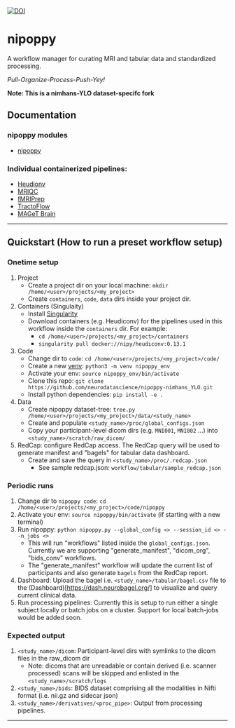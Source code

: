 [![DOI](https://zenodo.org/badge/DOI/10.5281/zenodo.8084759.svg)](https://doi.org/10.5281/zenodo.8084759)

# nipoppy 

A workflow manager for curating MRI and tabular data and standardized processing. 

_Pull-Organize-Process-Push-Yey!_

**Note: This is a nimhans-YLO dataset-specifc fork**

## Documentation

### nipoppy modules

- [nipoppy](https://neurobagel.org/nipoppy/overview/)

### Individual containerized pipelines:

- [Heudionv](https://heudiconv.readthedocs.io/en/latest/installation.html#singularity) 
- [MRIQC](https://mriqc.readthedocs.io/en/stable/)
- [fMRIPrep](https://fmriprep.org/en/1.5.5/singularity.html) 
- [TractoFlow](https://github.com/scilus/tractoflow)
- [MAGeT Brain](https://github.com/CoBrALab/MAGeTbrain)

---

## Quickstart (How to run a preset workflow setup)
### Onetime setup
1. Project
   - Create a project dir on your local machine: `mkdir /home/<user>/projects/<my_project>`
   - Create `containers`, `code`, `data`  dirs inside your project dir.  
2. Containers (Singulaity)
   - Install [Singularity](https://singularity-tutorial.github.io/01-installation/)
   - Download containers (e.g. Heudiconv) for the pipelines used in this workflow inside the `containers` dir. For example: 
      - `cd /home/<user>/projects/<my_project>/containers` 
      - `singularity pull docker://nipy/heudiconv:0.13.1`
3. Code
   - Change dir to `code`: `cd /home/<user>/projects/<my_project>/code/`
   - Create a new [venv](https://realpython.com/python-virtual-environments-a-primer/): `python3 -m venv nipoppy_env` 
   - Activate your env: `source nipoppy_env/bin/activate` 
   - Clone this repo: `git clone https://github.com/neurodatascience/nipoppy-nimhans_YLO.git`
   - Install python dependencies: `pip install -e .`  
4. Data 
   - Create nipoppy dataset-tree: `tree.py /home/<user>/projects/<my_project>/data/<study_name>`
   - Create and populate `<study_name>/proc/global_configs.json` 
   - Copy your participant-level dicom dirs (e.g. `MNI001`, `MNI002` ...) into `<study_name>/scratch/raw_dicom/`
5. RedCap: configure RedCap access. The RedCap query will be used to generate manifest and "bagels" for tabular data dashboard. 
   - Create and save the query in `<study_name>/proc/.redcap.json`
      - See sample redcap.json: `workflow/tabular/sample_redcap.json`
   
### Periodic runs
1. Change dir to `nipoppy code`: `cd /home/<user>/projects/<my_project>/code/nipoppy`
2. Activate your env: `source nipoppy/bin/activate` (if starting with a new terminal)
3. Run nipoppy: `python nipoppy.py --global_config <> --session_id <> --n_jobs <>`
   - This will run "workflows" listed inside the `global_configs.json`. Currently we are supporting "generate_manifest", "dicom_org", "bids_conv" workflows. 
   - The "generate_manifest" workflow will update the current list of participants and also generate `bagels` from the RedCap report.
4. Dashboard: Upload the bagel i.e. `<study_name>/tabular/bagel.csv` file to the (Dashboard)[https://dash.neurobagel.org/] to visualize and query current clinical data. 
5. Run processing pipelines: Currently this is setup to run either a single subject locally or batch jobs on a cluster. Support for local batch-jobs would be added soon. 

### Expected output
1. `<study_name>/dicom`: Participant-level dirs with symlinks to the dicom files in the raw_dicom dir
   - Note: dicoms that are unreadable or contain derived (i.e. scanner processed) scans will be skipped and enlisted in the `<study_name>/scratch/logs`
2. `<study_name>/bids`: BIDS dataset comprising all the modalities in Nifti format (i.e. nii.gz and sidecar json)
3. `<study_name>/derivatives/<proc_pipe>`: Output from processing pipelines.
---